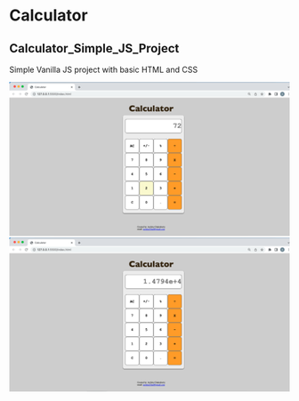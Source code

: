 # **Calculator**

## **Calculator_Simple_JS_Project**

Simple Vanilla JS project with basic HTML and CSS

<img src= "https://github.com/Archita22ind/Calculator_Simple_JS_Project/blob/main/images/Calculator1.png">

<img src= "https://github.com/Archita22ind/Calculator_Simple_JS_Project/blob/main/images/Calculator2.png" >
